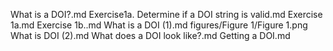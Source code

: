 What is a DOI?.md
Exercise1a. Determine if a DOI string is valid.md
Exercise 1a.md
Exercise 1b..md
What is a DOI (1).md
figures/Figure 1/Figure 1.png
What is DOI (2).md
 What does a DOI look like?.md
Getting a DOI.md

